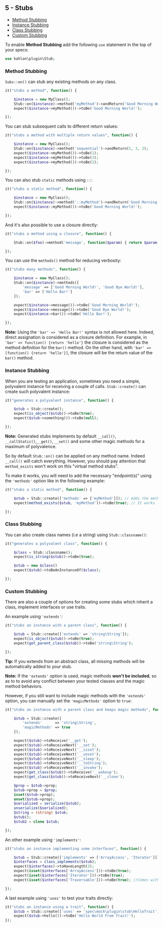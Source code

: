 ## 5 - Stubs

* [Method Stubbing](#method-stubbing)
* [Instance Stubbing](#instance-stubbing)
* [Class Stubbing](#class-stubbing)
* [Custom Stubbing](#custom-stubbing)

To enable **Method Stubbing** add the following `use` statement in the top of your specs:

```php
use kahlan\plugin\Stub;
```

### <a name="method-stubbing"></a>Method Stubbing

`Subs::on()` can stub any existing methods on any class.

```php
it("stubs a method", function() {

    $instance = new MyClass();
    Stub::on($instance)->method('myMethod')->andReturn('Good Morning World!');
    expect($instance->myMethod())->toBe('Good Morning World!');

});
```

You can stub subsequent calls to different return values:

```php
it("stubs a method with multiple return values", function() {

    $instance = new MyClass();
    Stub::on($instance)->method('sequential')->andReturn(1, 3, 2);
    expect($instance->myMethod())->toBe(1);
    expect($instance->myMethod())->toBe(3);
    expect($instance->myMethod())->toBe(2);

});
```

You can also stub `static` methods using `::`:

```php
it("stubs a static method", function() {

    $instance = new MyClass();
    Stub::on($instance)->method('::myMethod')->andReturn('Good Morning World!');
    expect($instance::myMethod())->toBe('Good Morning World!');

});
```

And it's also possible to use a closure directly:

```php
it("stubs a method using a closure", function() {

    Stub::on($foo)->method('message', function($param) { return $param; });

});
```

You can use the `methods()` method for reducing verbosity:

```php
it("stubs many methods", function() {

    $instance = new MyClass();
    Stub::on($instance)->methods([
        'message' => ['Good Morning World!', 'Good Bye World!'],
        'bar' => ['Hello Bar!']
    ]);

    expect($instance->message())->toBe('Good Morning World!');
    expect($instance->message())->toBe('Good Bye World!');
    expect($instance->bar())->toBe('Hello Bar!');

});
```

**Note:** Using the `'bar' => 'Hello Bar!'` syntax is not allowed here. Indeed, direct assignation is considered as a closure definition. For example, in `'bar' => function() {return 'hello'}` the closure is considered as the method definition for the `bar()` method. On the other hand, with `'bar' => [function() {return 'hello'}]`, the closure will be the return value of the `bar()` method.

### <a name="instance-stubbing"></a>Instance Stubbing

When you are testing an application, sometimes you need a simple, polyvalent instance for receiving a couple of calls. `Stub::create()` can create such polyvalent instance:

```php
it("generates a polyvalent instance", function() {

    $stub = Stub::create();
    expect(is_object($stub))->toBe(true);
    expect($stub->something())->toBe(null);

});
```

**Note:** Generated stubs implements by default `__call()`, `__callStatic()`,`__get()`, `__set()` and some other magic methods for a maximum of polyvalence.

So by default `Stub::on()` can be applied on any method name. Indeed `__call()` will catch everything. However, you should pay attention that `method_exists` won't work on this "virtual method stubs".

To make it works, you will need to add the necessary "endpoint(s)" using the `'methods'` option like in the following example:

```php
it("stubs a static method", function() {

    $stub = Stub::create(['methods' => ['myMethod']]); // Adds the method `'myMethod'` as an existing "endpoint"
    expect(method_exists($stub, 'myMethod'))->toBe(true); // It works !

});
```

### <a name="class-stubbing"></a>Class Stubbing

You can also create class names (i.e a string) using `Stub::classname()`:

```php
it("generates a polyvalent class", function() {

    $class = Stub::classname();
    expect(is_string($stub))->toBe(true);

    $stub = new $class()
    expect($stub)->toBeAnInstanceOf($class);

});
```

### <a name="custom-stubbing"></a>Custom Stubbing

There are also a couple of options for creating some stubs which inherit a class, implement interfaces or use traits.

An example using `'extends'`:

```php
it("stubs an instance with a parent class", function() {

    $stub = Stub::create(['extends' => 'string\String']);
    expect(is_object($stub))->toBe(true);
    expect(get_parent_class($stub))->toBe('string\String');

});
```
**Tip:** If you extends from an abstract class, all missing methods will be automatically added to your stub.

**Note:** If the `'extends'` option is used, magic methods **won't be included**, so as to to avoid any conflict between your tested classes and the magic method behaviors.

However, if you still want to include magic methods with the `'extends'` option, you can manually set the `'magicMethods'` option to `true`:

```php
it("stubs an instance with a parent class and keeps magic methods", function() {

    $stub = Stub::create([
        'extends'      => 'string\String',
        'magicMethods' => true
    ]);

    expect($stub)->toReceive('__get');
    expect($stub)->toReceiveNext('__set');
    expect($stub)->toReceiveNext('__isset');
    expect($stub)->toReceiveNext('__unset');
    expect($stub)->toReceiveNext('__sleep');
    expect($stub)->toReceiveNext('__toString');
    expect($stub)->toReceiveNext('__invoke');
    expect(get_class($stub))->toReceive('__wakeup');
    expect(get_class($stub))->toReceiveNext('__clone');

    $prop = $stub->prop;
    $stub->prop = $prop;
    isset($stub->prop);
    unset($stub->prop);
    $serialized = serialize($stub);
    unserialize($serialized);
    $string = (string) $stub;
    $stub();
    $stub2 = clone $stub;

});
```

An other example using `'implements'`:

```php
it("stubs an instance implementing some interfaces", function() {

    $stub = Stub::create(['implements' => ['ArrayAccess', 'Iterator']]);
    $interfaces = class_implements($stub);
    expect($interfaces)->toHaveLength(3);
    expect(isset($interfaces['ArrayAccess']))->toBe(true);
    expect(isset($interfaces['Iterator']))->toBe(true);
    expect(isset($interfaces['Traversable']))->toBe(true); //Comes with `'Iterator'`

});
```

A last example using `'uses'` to test your traits directly:

```php
it("stubs an instance using a trait", function() {
    $stub = Stub::create(['uses' => 'spec\mock\plugin\stub\HelloTrait']);
    expect($stub->hello())->toBe('Hello World From Trait!');
});
```
